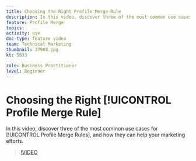 ```yaml
---
title: Choosing the Right Profile Merge Rule
description: In this video, discover three of the most common use cases for Profile Merge Rules, and how they can help your marketing efforts.
feature: Profile Merge
topics: 
activity: use
doc-type: feature video
team: Technical Marketing
thumbnail: 37908.jpg
kt: 5833

role: Business Practitioner
level: Beginner
---
```


# Choosing the Right [!UICONTROL Profile Merge Rule]

In this video, discover three of the most common use cases for [!UICONTROL Profile Merge Rules], and how they can help your marketing efforts.

>[!VIDEO](https://video.tv.adobe.com/v/37908/?quality=12&learn=on)
